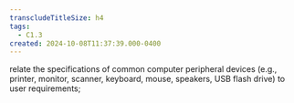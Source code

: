 ```yaml
---
transcludeTitleSize: h4
tags:
  - C1.3
created: 2024-10-08T11:37:39.000-0400
---
```

relate the specifications of common computer peripheral devices (e.g., printer, monitor, scanner, keyboard, mouse, speakers, USB flash drive) to user requirements;